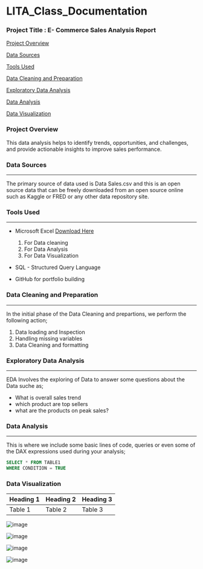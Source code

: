 # LITA_Class_Documentation

### Project Title : E- Commerce Sales Analysis Report

[Project Overview](project-overview)

[Data Sources](#data-sources)

[Tools Used](tools-used)

[Data Cleaning and Preparation](data-cleaning-and-preparation)

[Exploratory Data Analysis](exploratory-data-analysis)

[Data Analysis](data-analysis)

[Data Visualization](data-visualization)

### Project Overview

This data analysis helps to identify trends, opportunities, and challenges, and provide actionable insights to improve sales performance.

### Data Sources
---
The primary source of data used is Data Sales.csv and this is an open source data that can be freely downloaded from an open source online such as Kaggle or FRED or any other data repository site.

### Tools Used
---
- Microsoft Excel  [Download Here](https://www.microsoft.com)
    1. For Data cleaning
    2. For Data Analysis
    3. For Data Visualization
       
- SQL - Structured Query Language
- GitHub for portfolio building

### Data Cleaning and Preparation
---
In the initial phase of the Data Cleaning and prepartions, we perform the following action;
1. Data loading and Inspection
2. Handling missing variables
3. Data Cleaning and formatting

### Exploratory Data Analysis
---
EDA Involves the exploring of Data to answer some questions about the Data suche as;
- What is overall sales trend
- which product are top sellers
- what are the products on peak sales?

### Data Analysis
---
This is where we include some basic lines of code, queries or even some of the DAX expressions used during your analysis;

```SQL
SELECT * FROM TABLE1
WHERE CONDITION = TRUE
```


### Data Visualization

|Heading 1|Heading 2|Heading 3|
|---------|---------|---------|
|Table 1|Table 2|Table 3|


![image](https://github.com/user-attachments/assets/feb1a4c6-d606-415b-9fb5-99bd21463edd)


![image](https://github.com/user-attachments/assets/8289fcdd-5c1b-45d2-b79c-0f37d0b08be9)





![image](https://github.com/user-attachments/assets/ecd57abf-5721-4858-a531-d4193ede90b8)

![image](https://github.com/user-attachments/assets/efd0965d-0143-4bec-9ad2-cc88e786700a)


  
